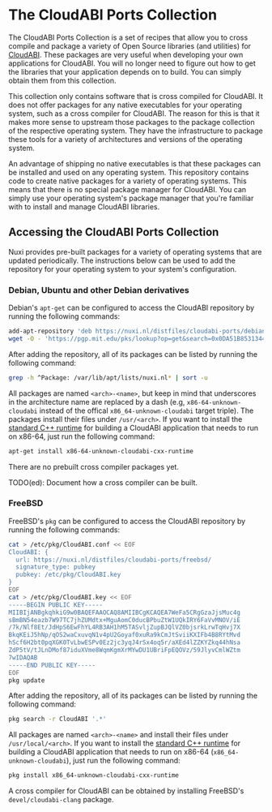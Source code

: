 # The CloudABI Ports Collection

The CloudABI Ports Collection is a set of recipes that allow you to
cross compile and package a variety of Open Source libraries (and
utilities) for [CloudABI](https://github.com/NuxiNL/cloudlibc). These
packages are very useful when developing your own applications for
CloudABI. You will no longer need to figure out how to get the libraries
that your application depends on to build. You can simply obtain them
from this collection.

This collection only contains software that is cross compiled for
CloudABI. It does not offer packages for any native executables for your
operating system, such as a cross compiler for CloudABI. The reason for
this is that it makes more sense to upstream those packages to the
package collection of the respective operating system. They have the
infrastructure to package these tools for a variety of architectures and
versions of the operating system.

An advantage of shipping no native executables is that these packages
can be installed and used on any operating system. This repository
contains code to create native packages for a variety of operating
systems. This means that there is no special package manager for
CloudABI. You can simply use your operating system's package manager
that you're familiar with to install and manage CloudABI libraries.

## Accessing the CloudABI Ports Collection

Nuxi provides pre-built packages for a variety of operating systems that
are updated periodically. The instructions below can be used to add the
repository for your operating system to your system's configuration.

### Debian, Ubuntu and other Debian derivatives

Debian's `apt-get` can be configured to access the CloudABI repository
by running the following commands:

```sh
add-apt-repository 'deb https://nuxi.nl/distfiles/cloudabi-ports/debian/ cloudabi cloudabi'
wget -O - 'https://pgp.mit.edu/pks/lookup?op=get&search=0x0DA51B8531344B15' | apt-key add -
```

After adding the repository, all of its packages can be listed by
running the following command:

```sh
grep -h ^Package: /var/lib/apt/lists/nuxi.nl* | sort -u
```

All packages are named `<arch>-<name>`, but keep in mind that
underscores in the architecture name are replaced by a dash (e.g,
`x86-64-unknown-cloudabi` instead of the offical
`x86_64-unknown-cloudabi` target triple). The packages install their
files under `/usr/<arch>`. If you want to install the
[standard C++ runtime](https://github.com/NuxiNL/cloudabi-ports/blob/master/packages/cxx-runtime/BUILD)
for building a CloudABI application that needs to run on x86-64, just
run the following command:

```sh
apt-get install x86-64-unknown-cloudabi-cxx-runtime
```

There are no prebuilt cross compiler packages yet.

TODO(ed): Document how a cross compiler can be built.

### FreeBSD

FreeBSD's `pkg` can be configured to access the CloudABI repository by
running the following commands:

```sh
cat > /etc/pkg/CloudABI.conf << EOF
CloudABI: {
  url: https://nuxi.nl/distfiles/cloudabi-ports/freebsd/
  signature_type: pubkey
  pubkey: /etc/pkg/CloudABI.key
}
EOF
cat > /etc/pkg/CloudABI.key << EOF
-----BEGIN PUBLIC KEY-----
MIIBIjANBgkqhkiG9w0BAQEFAAOCAQ8AMIIBCgKCAQEA7WeFa5CRgGzaJjsMuc4g
sBmBN54eazb7W97TC7jhZUMdtx+MguAomC0ducBPbuZtW1UQkIRY6FaVvMNOV/iE
/7k/Nlf8Et/JdHpS6EwFhYL4RB3AH1hM5TASvljZupBJQlVZ0bjsrkLrwTqHvj7X
BkqKEiJ5hNp/qOS2waCxuvqN1v4pU2Goyaf0xuRa9kCmJtSviiKXIFb4B8RYtMvd
hScf6H2bt0pqXGK0TvLbwESPv0Ez2jc3yqJ4rSx4oq5r/aXEd4lZZKYZkq44hNsa
ZdP5tV/tJLnDMof87iduXVme8WqmKgmXrMYwDU1UBriFpEQOVz/59JlyvCmlWZtm
7wIDAQAB
-----END PUBLIC KEY-----
EOF
pkg update
```

After adding the repository, all of its packages can be listed by
running the following command:

```sh
pkg search -r CloudABI '.*'
```

All packages are named `<arch>-<name>` and install their files under
`/usr/local/<arch>`. If you want to install the
[standard C++ runtime](https://github.com/NuxiNL/cloudabi-ports/blob/master/packages/cxx-runtime/BUILD)
for building a CloudABI application that needs to run on x86-64
(`x86_64-unknown-cloudabi`), just run the following command:

```sh
pkg install x86_64-unknown-cloudabi-cxx-runtime
```

A cross compiler for CloudABI can be obtained by installing FreeBSD's
`devel/cloudabi-clang` package.
